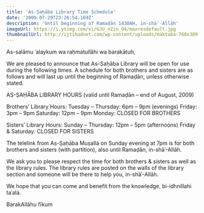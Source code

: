 ```yaml
---
title: 'As-Ṣaḥāba Library Time Schedule'
date: '2009-07-29T23:26:54.169Z'
description: 'Until beginning of Ramaḍān 1430AH, in-shāʾ-Allāh'
imageUrl: https://i.ytimg.com/vi/GJU_nZio_O4/maxresdefault.jpg
thumbnailUrl: http://ijtihadnet.com/wp-content/uploads/maktaba-768x389.jpg
---
```


As-salāmu ʿalaykum wa raḥmatullāhi wa barakātuh,

We are pleased to announce that As-Ṣaḥāba Library will be open for use during the following times. A schedule for both brothers and sisters are as follows and will last up until the beginning of Ramaḍān, unless otherwise stated.

AS-ṢAḤĀBA LIBRARY HOURS
(valid until Ramaḍān – end of August, 2009)

Brothers’ Library Hours:
Tuesday – Thursday: 6pm – 9pm (evenings)
Friday: 3pm – 9pm
Saturday: 12pm – 9pm
Monday: CLOSED FOR BROTHERS

Sisters’ Library Hours:
Sunday – Thursday: 12pm – 5pm (afternoons)
Friday & Saturday: CLOSED FOR SISTERS

The telelink from As-Ṣaḥāba Muṣallá on Sunday evening at 7pm is for both brothers and sisters (with partition), also until Ramaḍān, in-shāʾ-Allāh.

We ask you to please respect the time for both brothers & sisters as well as the library rules. The library rules are posted on the walls of the library section and someone will be there to help you, in-shāʾ-Allāh.

We hope that you can come and benefit from the knowledge, bi-idhnillahi taʿalá.

BarakAllāhu fīkum
